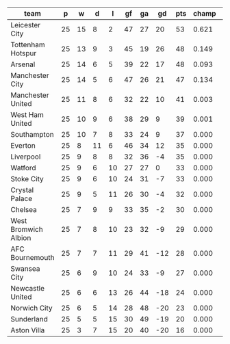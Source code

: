 |         team         | p  | w  | d  | l  | gf | ga | gd  | pts | champ |  rlg  |
|----------------------|----|----|----|----|----|----|-----|-----|-------|-------|
| Leicester City       | 25 | 15 |  8 |  2 | 47 | 27 |  20 |  53 | 0.621 | 0.000|
| Tottenham Hotspur    | 25 | 13 |  9 |  3 | 45 | 19 |  26 |  48 | 0.149 | 0.000|
| Arsenal              | 25 | 14 |  6 |  5 | 39 | 22 |  17 |  48 | 0.093 | 0.000|
| Manchester City      | 25 | 14 |  5 |  6 | 47 | 26 |  21 |  47 | 0.134 | 0.000|
| Manchester United    | 25 | 11 |  8 |  6 | 32 | 22 |  10 |  41 | 0.003 | 0.000|
| West Ham United      | 25 | 10 |  9 |  6 | 38 | 29 |   9 |  39 | 0.001 | 0.000|
| Southampton          | 25 | 10 |  7 |  8 | 33 | 24 |   9 |  37 | 0.000 | 0.000|
| Everton              | 25 |  8 | 11 |  6 | 46 | 34 |  12 |  35 | 0.000 | 0.000|
| Liverpool            | 25 |  9 |  8 |  8 | 32 | 36 |  -4 |  35 | 0.000 | 0.002|
| Watford              | 25 |  9 |  6 | 10 | 27 | 27 |   0 |  33 | 0.000 | 0.008|
| Stoke City           | 25 |  9 |  6 | 10 | 24 | 31 |  -7 |  33 | 0.000 | 0.012|
| Crystal Palace       | 25 |  9 |  5 | 11 | 26 | 30 |  -4 |  32 | 0.000 | 0.014|
| Chelsea              | 25 |  7 |  9 |  9 | 33 | 35 |  -2 |  30 | 0.000 | 0.021|
| West Bromwich Albion | 25 |  7 |  8 | 10 | 23 | 32 |  -9 |  29 | 0.000 | 0.131|
| AFC Bournemouth      | 25 |  7 |  7 | 11 | 29 | 41 | -12 |  28 | 0.000 | 0.073|
| Swansea City         | 25 |  6 |  9 | 10 | 24 | 33 |  -9 |  27 | 0.000 | 0.195|
| Newcastle United     | 25 |  6 |  6 | 13 | 26 | 44 | -18 |  24 | 0.000 | 0.544|
| Norwich City         | 25 |  6 |  5 | 14 | 28 | 48 | -20 |  23 | 0.000 | 0.429|
| Sunderland           | 25 |  5 |  5 | 15 | 30 | 49 | -19 |  20 | 0.000 | 0.615|
| Aston Villa          | 25 |  3 |  7 | 15 | 20 | 40 | -20 |  16 | 0.000 | 0.955|
